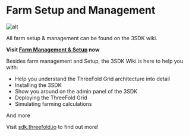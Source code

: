 # Farm Setup and Management

![alt](sdk_intro.png)

All farm setup & management can be found on the 3SDK wiki.

 **Visit [Farm Management & Setup](https://sdk.threefold.io/#/farm_setup_management) now**

Besides farm management and Setup, the 3SDK Wiki is here to help you with:
- Help you understand the ThreeFold Grid architecture into detail
- Installing the 3SDK
- Show you around on the admin panel of the 3SDK
- Deploying the ThreeFold Grid
- Simulating farming calculations
 
 And more

Visit [sdk.threefold.io](https://sdk.threefold.io) to find out more!